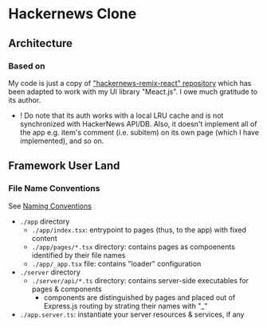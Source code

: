 # Hackernews Clone

## Architecture

### Based on

My code is just a copy of ["hackernews-remix-react" repository](https://github.com/clintonwoo/hackernews-remix-react) which has been adapted to work with my UI library "Meact.js". I owe much gratitude to its author.

- ! Do note that its auth works with a local LRU cache and is not synchronized with HackerNews API/DB. Also, it doesn't implement all of the app e.g. item's comment (i.e. subitem) on its own page (which I have implemented), and so on.

## Framework User Land

### File Name Conventions

See [Naming Conventions](./meact-framework/constants/namingConventions.ts)

- `./app` directory
  - `./app/index.tsx`: entrypoint to pages (thus, to the app) with fixed content
  - `./app/pages/*.tsx` directory: contains pages as compoenents identified by their file names
  - `./app/_app.tsx` file: contains "loader" configuration
- `./server` directory
  - `./server/api/*.ts` directory: contains server-side executables for pages & components
    - components are distinguished by pages and placed out of Express.js routing by strating their names with "\_"
- `./app.server.ts`: instantiate your server resources & services, if any
